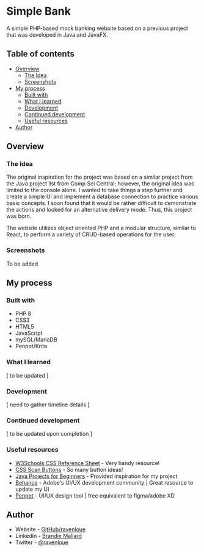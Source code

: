 # Simple Bank

A simple PHP-based mock banking website based on a previous project that was developed in Java and JavaFX. 

## Table of contents

- [Overview](#overview)
  - [The Idea](#the-idea)
  - [Screenshots](#screenshots)
- [My process](#my-process)
  - [Built with](#built-with)
  - [What I learned](#what-i-learned)
  - [Development](#development)
  - [Continued development](#continued-development)
  - [Useful resources](#useful-resources)
- [Author](#author)


## Overview

### The Idea
The original inspiration for the project was based on a similar project from the Java project list from Comp Sci Central; however, the original idea was limited to the console alone. I wanted to take things a step further and create a simple UI and implement a database connection to practice various basic concepts. I soon found that it would be rather difficult to demonstrate the actions and looked for an alternative delivery mode. Thus, this project was born.

The website utilizes object oriented PHP and a modular structure, similar to React, to perform a variety of CRUD-based operations for the user.

### Screenshots

![]()To be added


## My process

### Built with
 - PHP 8
 - CSS3
 - HTML5
 - JavaScript
 - mySQL/MariaDB
 - Penpot/Krita

### What I learned

[ to be updated ]

### Development

[ need to gather timeline details ]

### Continued development

[ to be updated upon completion ]

### Useful resources
- [W3Schools CSS Reference Sheet](https://www.w3schools.com/cssref/) - Very handy resource!
- [CSS Scan Buttons](https://getcssscan.com/css-buttons-examples) - So many button ideas!
- [Java Projects for Beginners](https://compscicentral.com/java-projects-for-beginners/) - Provided inspiration for my project
- [Behance](https://www.behance.net/) - Adobe's UI/UX development community | Great resource to update my UI
- [Penpot](https://penpot.app/) - UI/UX design tool | free equivalent to figma/adobe XD

## Author
- Website - [GitHub/ravenloue](https://github.com/ravenloue)
- LinkedIn - [Brandie Mallard](https://www.linkedin.com/in/brandie-mallard-0554aa219/)
- Twitter - [@ravenloue](https://www.twitter.com/ravenloue)
